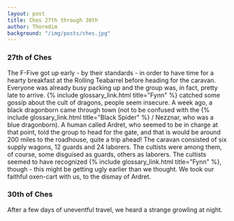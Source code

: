```yaml
---
layout: post
title: Ches 27th through 30th
author: Thoredim
background: "/img/posts/ches.jpg"
---
```


### 27th of Ches

The F-Five got up early - by their standards - in order to have time for a
hearty breakfast at the Rolling Teabarrel before heading for the caravan.
Everyone was already busy packing up and the group was, in fact, pretty late
to arrive. {% include glossary_link.html title="Fynn" %} catched some gossip about the cult of dragons, people seem
insecure. A week ago, a black dragonborn came through town (not to be
confused with the {% include glossary_link.html title="Black Spider" %} / Nezznar, who was a blue dragonborn). A human
called Ardret, who seemed to be in charge at that point, told the group to
head for the gate, and that is would be around 200 miles to the roadhouse,
quite a trip ahead! The caravan consisted of six supply wagons, 12 guards and
24 laborers. The cultists were among them, of course, some disguised as
guards, others as laborers. The cultists seemed to have recognized {% include glossary_link.html title="Fynn" %},
though - this might be getting ugly earlier than we thought. We took our
faithful oxen-cart with us, to the dismay of Ardret.

### 30th of Ches

After a few days of uneventful travel, we heard a strange growling at night.
